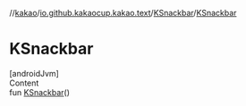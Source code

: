 //[kakao](../../../index.md)/[io.github.kakaocup.kakao.text](../index.md)/[KSnackbar](index.md)/[KSnackbar](-k-snackbar.md)



# KSnackbar  
[androidJvm]  
Content  
fun [KSnackbar](-k-snackbar.md)()  




